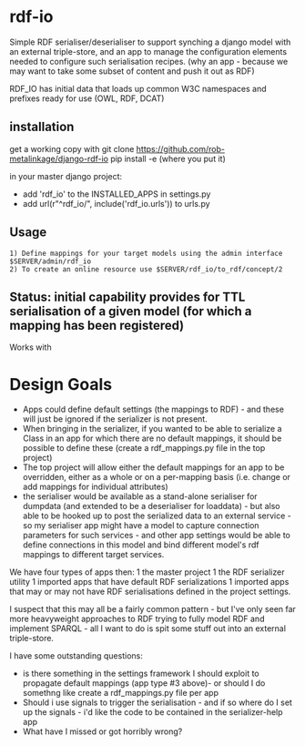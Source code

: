 # rdf-io

Simple RDF serialiser/deserialiser to support synching a django model with an external triple-store, and an app to manage the configuration elements needed to configure such serialisation recipes.
(why an app - because we may want to take some subset of content and push it out as RDF) 

RDF_IO has initial data that loads up common W3C namespaces and prefixes ready for use (OWL, RDF, DCAT) 

## installation

get a working copy with 
git clone https://github.com/rob-metalinkage/django-rdf-io
pip install -e (where you put it)

in your master django project:
* add 'rdf_io' to the INSTALLED_APPS  in settings.py
* add     url(r"^rdf_io/", include('rdf_io.urls')) to urls.py

## Usage
	1) Define mappings for your target models using the admin interface $SERVER/admin/rdf_io
	2) To create an online resource use $SERVER/rdf_io/to_rdf/concept/2

## Status: initial capability provides for TTL serialisation of a given model (for which a mapping has been registered)
Works with 

# Design Goals

* Apps could define default settings (the mappings to RDF) - and these will just be ignored if the serializer is not present. 
* When bringing in the serializer, if you wanted to be able to serialize a Class in an app for which there are no default mappings, it should be possible to define these (create a rdf_mappings.py file in the top project)
* The top project will allow either the default mappings for an app to be overridden, either as a whole or on a per-mapping basis (i.e. change or add mappings for individual attributes)
* the serialiser would be available as a stand-alone serialiser for dumpdata (and extended to be a deserialiser for loaddata) - but also able to be hooked up to post the serialized data to an external service - so my serialiser app might have a model to capture connection parameters for such services - and other app settings would be able to define connections in this model and bind different model's rdf mappings to different target services.

We have four types of apps then:
1 the master project
1 the RDF serializer utility
1 imported apps that have default RDF serializations
1 imported apps that may or may not have RDF serialisations defined in the project settings.

I suspect that this may all be a fairly common pattern - but I've only seen far more heavyweight approaches to RDF trying to fully model RDF and implement SPARQL - all I want to do is spit some stuff out into an external triple-store.

I have some outstanding questions: 
* is there something in the settings framework I should exploit to propagate default mappings (app type #3 above)- or should I do somethng like create a rdf_mappings.py file per app
* Should i use signals to trigger the serialisation - and if so where do I set up the signals - i'd like the code to be contained in the serializer-help app
* What have I missed or got horribly wrong?
